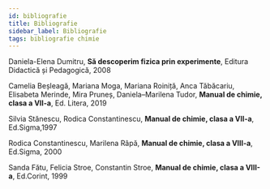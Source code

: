 ```yaml
---
id: bibliografie
title: Bibliografie
sidebar_label: Bibliografie
tags: bibliografie chimie
---
```


Daniela-Elena Dumitru, **Să descoperim fizica prin experimente**, Editura Didactică și Pedagogică, 2008

Camelia Beșleagă, Mariana Moga, Mariana Roiniță, Anca Tăbăcariu, Elisabeta Merinde, Mira Pruneș, Daniela–Marilena Tudor,  **Manual de chimie, clasa a VII-a**, Ed. Litera, 2019

Silvia Stănescu, Rodica Constantinescu, **Manual de chimie, clasa a VII-a**, Ed.Sigma,1997

Rodica Constantinescu, Marilena Râpă,  **Manual de chimie, clasa a VIII-a**, Ed.Sigma, 2000

Sanda Fătu, Felicia Stroe, Constantin Stroe,  **Manual de chimie, clasa a VIII-a**, Ed.Corint, 1999

